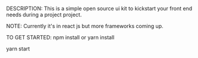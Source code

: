 DESCRIPTION:
This is a simple open source ui kit to kickstart your front end needs during a project project. 

NOTE:
Currently it's in react js but more frameworks coming up. 


TO GET STARTED:
npm install or yarn install

yarn start
